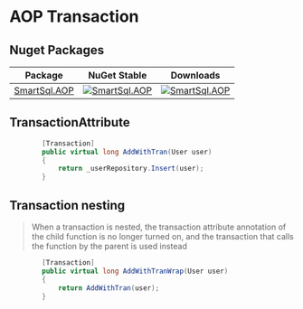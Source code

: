 # AOP Transaction

## Nuget Packages

| Package | NuGet Stable |  Downloads |
| ------- | -------- | ------- |
| [SmartSql.AOP](https://www.nuget.org/packages/SmartSql.AOP/) | [![SmartSql.AOP](https://img.shields.io/nuget/v/SmartSql.AOP.svg)](https://www.nuget.org/packages/SmartSql.AOP/)  | [![SmartSql.AOP](https://img.shields.io/nuget/dt/SmartSql.AOP.svg)](https://www.nuget.org/packages/SmartSql.AOP/) |


## TransactionAttribute

``` csharp
        [Transaction]
        public virtual long AddWithTran(User user)
        {
            return _userRepository.Insert(user);
        }
```

## Transaction nesting

> When a transaction is nested, the transaction attribute annotation of the child function is no longer turned on, and the transaction that calls the function by the parent is used instead

``` csharp
        [Transaction]
        public virtual long AddWithTranWrap(User user)
        {
            return AddWithTran(user);
        }
```